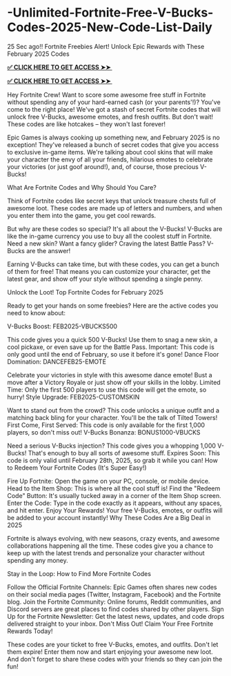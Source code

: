 # -Unlimited-Fortnite-Free-V-Bucks-Codes-2025-New-Code-List-Daily
25 Sec ago!! Fortnite Freebies Alert! Unlock Epic Rewards with These February 2025 Codes

**[✅ CLICK HERE TO GET ACCESS ➤➤ ​​](https://xnproo.com/giftcards/)**

**[✅ CLICK HERE TO GET ACCESS ➤➤ ​​](https://xnproo.com/giftcards/)**

Hey Fortnite Crew! Want to score some awesome free stuff in Fortnite without spending any of your hard-earned cash (or your parents'!)? You've come to the right place! We've got a stash of secret Fortnite codes that will unlock free V-Bucks, awesome emotes, and fresh outfits. But don't wait! These codes are like hotcakes – they won't last forever!

Epic Games is always cooking up something new, and February 2025 is no exception! They've released a bunch of secret codes that give you access to exclusive in-game items. We're talking about cool skins that will make your character the envy of all your friends, hilarious emotes to celebrate your victories (or just goof around!), and, of course, those precious V-Bucks!

What Are Fortnite Codes and Why Should You Care?

Think of Fortnite codes like secret keys that unlock treasure chests full of awesome loot. These codes are made up of letters and numbers, and when you enter them into the game, you get cool rewards.

But why are these codes so special? It's all about the V-Bucks! V-Bucks are like the in-game currency you use to buy all the coolest stuff in Fortnite. Need a new skin? Want a fancy glider? Craving the latest Battle Pass? V-Bucks are the answer!

Earning V-Bucks can take time, but with these codes, you can get a bunch of them for free! That means you can customize your character, get the latest gear, and show off your style without spending a single penny.

Unlock the Loot! Top Fortnite Codes for February 2025

Ready to get your hands on some freebies? Here are the active codes you need to know about:

V-Bucks Boost: FEB2025-VBUCKS500

This code gives you a quick 500 V-Bucks! Use them to snag a new skin, a cool pickaxe, or even save up for the Battle Pass. Important: This code is only good until the end of February, so use it before it's gone! Dance Floor Domination: DANCEFEB25-EMOTE

Celebrate your victories in style with this awesome dance emote! Bust a move after a Victory Royale or just show off your skills in the lobby. Limited Time: Only the first 500 players to use this code will get the emote, so hurry! Style Upgrade: FEB2025-CUSTOMSKIN

Want to stand out from the crowd? This code unlocks a unique outfit and a matching back bling for your character. You'll be the talk of Tilted Towers! First Come, First Served: This code is only available for the first 1,000 players, so don't miss out! V-Bucks Bonanza: BONUS1000-VBUCKS

Need a serious V-Bucks injection? This code gives you a whopping 1,000 V-Bucks! That's enough to buy all sorts of awesome stuff. Expires Soon: This code is only valid until February 28th, 2025, so grab it while you can! How to Redeem Your Fortnite Codes (It's Super Easy!)

Fire Up Fortnite: Open the game on your PC, console, or mobile device. Head to the Item Shop: This is where all the cool stuff is! Find the "Redeem Code" Button: It's usually tucked away in a corner of the Item Shop screen. Enter the Code: Type in the code exactly as it appears, without any spaces, and hit enter. Enjoy Your Rewards! Your free V-Bucks, emotes, or outfits will be added to your account instantly! Why These Codes Are a Big Deal in 2025

Fortnite is always evolving, with new seasons, crazy events, and awesome collaborations happening all the time. These codes give you a chance to keep up with the latest trends and personalize your character without spending any money.

Stay in the Loop: How to Find More Fortnite Codes

Follow the Official Fortnite Channels: Epic Games often shares new codes on their social media pages (Twitter, Instagram, Facebook) and the Fortnite blog. Join the Fortnite Community: Online forums, Reddit communities, and Discord servers are great places to find codes shared by other players. Sign Up for the Fortnite Newsletter: Get the latest news, updates, and code drops delivered straight to your inbox. Don't Miss Out! Claim Your Free Fortnite Rewards Today!

These codes are your ticket to free V-Bucks, emotes, and outfits. Don't let them expire! Enter them now and start enjoying your awesome new loot. And don't forget to share these codes with your friends so they can join the fun!
